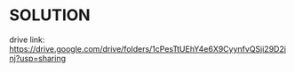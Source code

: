 # SOLUTION
drive link: https://drive.google.com/drive/folders/1cPesTtUEhY4e6X9CyynfvQSji29D2inj?usp=sharing

